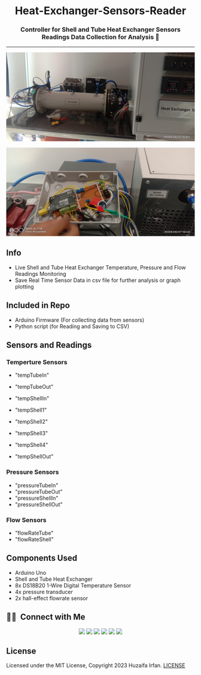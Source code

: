 <br />

<div align="center">
  <h1>Heat-Exchanger-Sensors-Reader</h1>
  <p><h3 align="center">Controller for Shell and Tube Heat Exchanger Sensors Readings Data Collection for Analysis 🚀</h3></p>
</div>

<hr>

![heat exchange setup](cover.jpg)

![controller](controller.jpg)


## Info
- Live Shell and Tube Heat Exchanger Temperature, Pressure and Flow Readings Monitoring
- Save Real Time Sensor Data in csv file for further analysis or graph plotting


## Included in Repo
- Arduino Firmware (For collecting data from sensors)
- Python script (for Reading and Saving to CSV)

## Sensors and Readings

### Temperture Sensors
- "tempTubeIn"
- "tempTubeOut"

- "tempShellIn"
- "tempShell1"
- "tempShell2"
- "tempShell3"
- "tempShell4"
- "tempShellOut"

### Pressure Sensors
- "pressureTubeIn"
- "pressureTubeOut"
- "pressureShellIn"
- "pressureShellOut"

### Flow Sensors
- "flowRateTube"
- "flowRateShell"


## Components Used
- Arduino Uno
- Shell and Tube Heat Exchanger
- 8x DS18B20 1-Wire Digital Temperature Sensor
- 4x pressure transducer
- 2x hall-effect flowrate sensor




## 🤝🏻 &nbsp;Connect with Me

<p align="center">
<a href="https://www.huzaifairfan.com"><img src="https://img.shields.io/badge/-huzaifairfan.com-1aa260?style=flat&logo=Google-Chrome&logoColor=white"/></a>
<a href="https://www.linkedin.com/in/huzaifairfan/"><img src="https://img.shields.io/badge/-Huzaifa%20Irfan-0072b1?style=flat&logo=Linkedin&logoColor=white"/></a>
<a href="https://github.com/HuzaifaIrfan/"><img src="https://img.shields.io/badge/-Huzaifa%20Irfan-4078c0?style=flat&logo=Github&logoColor=white"/></a>
<a href="mailto:contact@huzaifairfan.com"><img src="https://img.shields.io/badge/-contact@huzaifairfan.com-c71610?style=flat&logo=Gmail&logoColor=white"/></a>
<a href="https://www.instagram.com/huzaifairfan2001/"><img src="https://img.shields.io/badge/-@huzaifairfan2001-cd486b?style=flat&logo=Instagram&logoColor=white"/></a>
<a href="https://www.facebook.com/huzaifairfan2001/"><img src="https://img.shields.io/badge/-@huzaifairfan2001-4267B2?style=flat&logo=Facebook&logoColor=white"/></a>
</p>

## License

Licensed under the MIT License, Copyright 2023 Huzaifa Irfan. [LICENSE](LICENSE)
